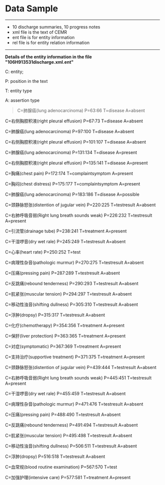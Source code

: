 # Data Sample #

---

- 10 discharge summaries, 10 progress notes
- xml file is the text of CEMR
- ent file is for entity information
- rel file is for entity relation information

---



**Details of the entity information in the file "106H913531discharge.xml.ent"**

C: entity;

P: position in the text

T: entity type

A: assertion type


> C=肺腺癌(lung adenocarcinoma) P=63:66 T=disease A=absent
> 
C=右侧胸腔积液(right pleural effusion) P=67:73 T=disease A=absent
> 
C=肺腺癌(lung adenocarcinoma) P=97:100 T=disease A=absent
> 
C=右侧胸腔积液(right pleural effusion) P=101:107 T=disease A=absent
> 
C=肺腺癌(lung adenocarcinoma) P=131:134 T=disease A=present
> 
C=右侧胸腔积液(right pleural effusion) P=135:141 T=disease A=present
> 
C=胸痛(chest pain) P=172:174 T=complaintsymptom A=present
> 
C=胸闷(chest distress) P=175:177 T=complaintsymptom A=present
> 
C=肺腺癌(lung adenocarcinoma) P=183:186 T=disease A=possible
> 
C=颈静脉怒张(distention of jugular vein) P=220:225 T=testresult A=absent
> 
C=右肺呼吸音弱(Right lung breath sounds weak) P=226:232 T=testresult A=present
> 
C=引流管(drainage tube) P=238:241 T=treatment A=present
> 
C=干湿啰音(dry wet rale) P=245:249 T=testresult A=absent
> 
C=心率(heart rate) P=250:252 T=test
> 
C=病理性杂音(pathologic murmur) P=270:275 T=testresult A=absent
> 
C=压痛(pressing pain) P=287:289 T=testresult A=absent
> 
C=反跳痛(rebound tenderness) P=290:293 T=testresult A=absent
> 
C=肌紧张(muscular tension) P=294:297 T=testresult A=absent
> 
C=移动性浊音(shifting dullness) P=305:310 T=testresult A=absent
> 
C=浮肿(dropsy) P=315:317 T=testresult A=absent
> 
C=化疗(chemotherapy) P=354:356 T=treatment A=present
> 
C=保肝(liver protection) P=363:365 T=treatment A=present
> 
C=对症(symptomatic) P=367:369 T=treatment A=present
> 
C=支持治疗(supportive treatment) P=371:375 T=treatment A=present
> 
C=颈静脉怒张(distention of jugular vein) P=439:444 T=testresult A=absent
> 
C=右肺呼吸音弱(Right lung breath sounds weak) P=445:451 T=testresult A=present
> 
C=干湿啰音(dry wet rale) P=455:459 T=testresult A=absent
> 
C=病理性杂音(pathologic murmur) P=471:476 T=testresult A=absent
> 
C=压痛(pressing pain) P=488:490 T=testresult A=absent
> 
C=反跳痛(rebound tenderness) P=491:494 T=testresult A=absent
> 
C=肌紧张(muscular tension) P=495:498 T=testresult A=absent
> 
C=移动性浊音(shifting dullness) P=506:511 T=testresult A=absent
> 
C=浮肿(dropsy) P=516:518 T=testresult A=absent
> 
C=血常规(blood routine examination) P=567:570 T=test
> 
C=加强护理(intensive care) P=577:581 T=treatment A=present



